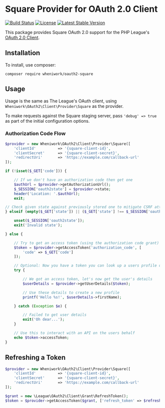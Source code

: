 # Square Provider for OAuth 2.0 Client

[![Build Status](https://img.shields.io/travis/wheniwork/oauth2-square.svg)](https://travis-ci.org/wheniwork/oauth2-square)
[![License](https://img.shields.io/packagist/l/wheniwork/oauth2-square.svg)](https://github.com/wheniwork/oauth2-square/blob/master/LICENSE)
[![Latest Stable Version](https://img.shields.io/packagist/v/wheniwork/oauth2-square.svg)](https://packagist.org/packages/wheniwork/oauth2-square)

This package provides Square OAuth 2.0 support for the PHP League's [OAuth 2.0 Client](https://github.com/thephpleague/oauth2-client).

## Installation

To install, use composer:

```
composer require wheniwork/oauth2-square
```

## Usage

Usage is the same as The League's OAuth client, using `Wheniwork\OAuth2\Client\Provider\Square` as the provider.

To make requests against the Square staging server, pass `'debug' => true` as part of the initial configuration options.

### Authorization Code Flow

```php
$provider = new Wheniwork\OAuth2\Client\Provider\Square([
    'clientId'          => '{square-client-id}',
    'clientSecret'      => '{square-client-secret}',
    'redirectUri'       => 'https://example.com/callback-url'
]);

if (!isset($_GET['code'])) {

    // If we don't have an authorization code then get one
    $authUrl = $provider->getAuthorizationUrl();
    $_SESSION['oauth2state'] = $provider->state;
    header('Location: '.$authUrl);
    exit;

// Check given state against previously stored one to mitigate CSRF attack
} elseif (empty($_GET['state']) || ($_GET['state'] !== $_SESSION['oauth2state'])) {

    unset($_SESSION['oauth2state']);
    exit('Invalid state');

} else {

    // Try to get an access token (using the authorization code grant)
    $token = $provider->getAccessToken('authorization_code', [
        'code' => $_GET['code']
    ]);

    // Optional: Now you have a token you can look up a users profile data
    try {

        // We got an access token, let's now get the user's details
        $userDetails = $provider->getUserDetails($token);

        // Use these details to create a new profile
        printf('Hello %s!', $userDetails->firstName);

    } catch (Exception $e) {

        // Failed to get user details
        exit('Oh dear...');
    }

    // Use this to interact with an API on the users behalf
    echo $token->accessToken;
}
```

## Refreshing a Token

```php
$provider = new Wheniwork\OAuth2\Client\Provider\Square([
    'clientId'          => '{square-client-id}',
    'clientSecret'      => '{square-client-secret}',
    'redirectUri'       => 'https://example.com/callback-url'
]);

$grant = new \League\OAuth2\Client\Grant\RefreshToken();
$token = $provider->getAccessToken($grant, ['refresh_token' => $refreshToken]);
```
